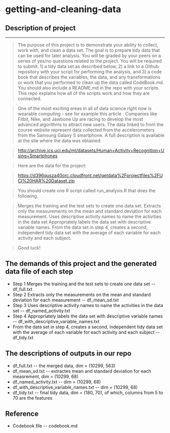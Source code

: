 # getting-and-cleaning-data

## Description of project
-------------------------
> The purpose of this project is to demonstrate your ability to collect, work with, and clean a data set. The goal is to prepare tidy data that can be used for later analysis. You will be graded by your peers on a series of yes/no questions related to the project. You will be required to submit: 1) a tidy data set as described below, 2) a link to a Github repository with your script for performing the analysis, and 3) a code book that describes the variables, the data, and any transformations or work that you performed to clean up the data called CodeBook.md. You should also include a README.md in the repo with your scripts. This repo explains how all of the scripts work and how they are connected.


> One of the most exciting areas in all of data science right now is wearable computing - see for example this article . Companies like Fitbit, Nike, and Jawbone Up are racing to develop the most advanced algorithms to attract new users. The data linked to from the course website represent data collected from the accelerometers from the Samsung Galaxy S smartphone. A full description is available at the site where the data was obtained:

> http://archive.ics.uci.edu/ml/datasets/Human+Activity+Recognition+Using+Smartphones

> Here are the data for the project:

> https://d396qusza40orc.cloudfront.net/getdata%2Fprojectfiles%2FUCI%20HAR%20Dataset.zip

> You should create one R script called run_analysis.R that does the following.

> Merges the training and the test sets to create one data set.
> Extracts only the measurements on the mean and standard deviation for each measurement.
> Uses descriptive activity names to name the activities in the data set
> Appropriately labels the data set with descriptive variable names.
> From the data set in step 4, creates a second, independent tidy data set with the average of each variable for each activity and each subject.

> Good luck!

## The demands of this project and the generated data file of each step
* Step 1 Merges the training and the test sets to create one data set -- df_full.txt
* Step 2 Extracts only the measurements on the mean and standard deviation for each measurement -- df_mean_sd.txt
* Step 3 Uses descriptive activity names to name the activities in the data set -- df_named_activity.txt
* Step 4 Appropriately labels the data set with descriptive variable names -- df_with_descriptive_variable_names.txt
* From the data set in step 4, creates a second, independent tidy data set with the average of each variable for each activity and each subject --df_tidy.txt

## The descriptions of outputs in our repo
* df_full.txt -- the merged data, dim = (10299, 563)
* df_mean_sd.txt -- extractes mean and standard deviation for each measrement, dim = (10299, 68)
* df_named_activity.txt -- dim = (10299, 68)
* df_with_descriptive_variable_names.txt -- dim = (10299, 68)
* df_tidy.txt -- final tidy data, dim = (180, 70), of which, columns from 5 to 70 are the features

## Reference
* Codebook file -- codebook.md
